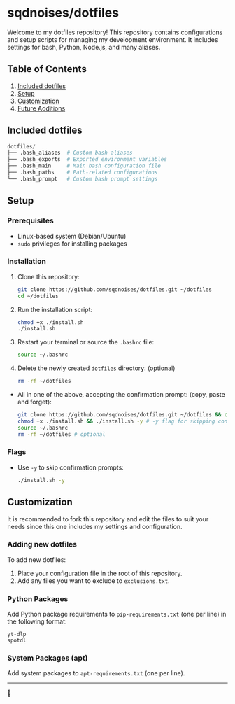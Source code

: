 # sqdnoises/dotfiles
Welcome to my dotfiles repository! This repository contains configurations and setup scripts for managing my development environment. It includes settings for bash, Python, Node.js, and many aliases.

## Table of Contents
1. [Included dotfiles](#included-dotfiles)
2. [Setup](#setup)
3. [Customization](#customization)
4. [Future Additions](#future-additions)

## Included dotfiles
```python
dotfiles/
├── .bash_aliases  # Custom bash aliases
├── .bash_exports  # Exported environment variables
├── .bash_main     # Main bash configuration file
├── .bash_paths    # Path-related configurations
└── .bash_prompt   # Custom bash prompt settings
```

## Setup
### Prerequisites
- Linux-based system (Debian/Ubuntu)
- `sudo` privileges for installing packages

### Installation
1. Clone this repository:
   ```bash
   git clone https://github.com/sqdnoises/dotfiles.git ~/dotfiles
   cd ~/dotfiles
   ```
2. Run the installation script:
   ```bash
   chmod +x ./install.sh
   ./install.sh
   ```
3. Restart your terminal or source the `.bashrc` file:
   ```bash
   source ~/.bashrc
   ```

4. Delete the newly created `dotfiles` directory: (optional)
    ```bash
    rm -rf ~/dotfiles
    ```

- All in one of the above, accepting the confirmation prompt: (copy, paste and forget):
   ```bash
   git clone https://github.com/sqdnoises/dotfiles.git ~/dotfiles && cd ~/dotfiles
   chmod +x ./install.sh && ./install.sh -y # -y flag for skipping confirmation prompt
   source ~/.bashrc
   rm -rf ~/dotfiles # optional
   ```


### Flags
- Use `-y` to skip confirmation prompts:
  ```bash
  ./install.sh -y
  ```

## Customization
It is recommended to fork this repository and edit the files to suit your needs since this one includes my settings and configuration.

### Adding new dotfiles
To add new dotfiles:
1. Place your configuration file in the root of this repository.
2. Add any files you want to exclude to `exclusions.txt`.

### Python Packages
Add Python package requirements to `pip-requirements.txt` (one per line) in the following format:
```plaintext
yt-dlp
spotdl
```

### System Packages (apt)
Add system packages to `apt-requirements.txt` (one per line).

---

💓
